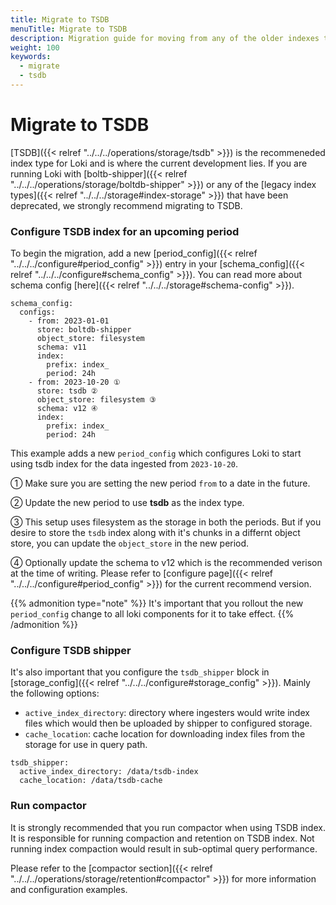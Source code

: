 ```yaml
---
title: Migrate to TSDB
menuTitle: Migrate to TSDB
description: Migration guide for moving from any of the older indexes to TSDB
weight: 100
keywords:
  - migrate
  - tsdb
---
```


# Migrate to TSDB

[TSDB]({{< relref "../../../operations/storage/tsdb" >}}) is the recommeneded index type for Loki and is where the current development lies.
If you are running Loki with [boltb-shipper]({{< relref "../../../operations/storage/boltdb-shipper" >}}) or any of the [legacy index types]({{< relref "../../../storage#index-storage" >}}) that have been deprecated,
we strongly recommend migrating to TSDB.


### Configure TSDB index for an upcoming period

To begin the migration, add a new [period_config]({{< relref "../../../configure#period_config" >}}) entry in your [schema_config]({{< relref "../../../configure#schema_config" >}}).
You can read more about schema config [here]({{< relref "../../../storage#schema-config" >}}).

```
schema_config:
  configs:
    - from: 2023-01-01
      store: boltdb-shipper
      object_store: filesystem
      schema: v11
      index:
        prefix: index_
        period: 24h
    - from: 2023-10-20 ①
      store: tsdb ②
      object_store: filesystem ③
      schema: v12 ④
      index:
        prefix: index_
        period: 24h
```

This example adds a new `period_config` which configures Loki to start using tsdb index for the data ingested from `2023-10-20`.

①  Make sure you are setting the new period `from` to a date in the future.

②  Update the new period to use **tsdb** as the index type.

③  This setup uses filesystem as the storage in both the periods. But if you desire to store the `tsdb` index along with it's chunks in a differnt object store, you can update the `object_store` in the new period.

④  Optionally update the schema to v12 which is the recommended verison at the time of writing. Please refer to [configure page]({{< relref "../../../configure#period_config" >}}) for the current recommend version.

{{% admonition type="note" %}}
It's important that you rollout the new `period_config` change to all loki components for it to take effect.
{{% /admonition %}}

### Configure TSDB shipper

It's also important that you configure the `tsdb_shipper` block in [storage_config]({{< relref "../../../configure#storage_config" >}}). Mainly the following options:
- `active_index_directory`: directory where ingesters would write index files which would then be uploaded by shipper to configured storage.
- `cache_location`: cache location for downloading index files from the storage for use in query path.

```
tsdb_shipper:
  active_index_directory: /data/tsdb-index
  cache_location: /data/tsdb-cache
```

### Run compactor

It is strongly recommended that you run compactor when using TSDB index. It is responsible for running compaction and retention on TSDB index.
Not running index compaction would result in sub-optimal query performance.

Please refer to the [compactor section]({{< relref "../../../operations/storage/retention#compactor" >}}) for more information and configuration examples.

